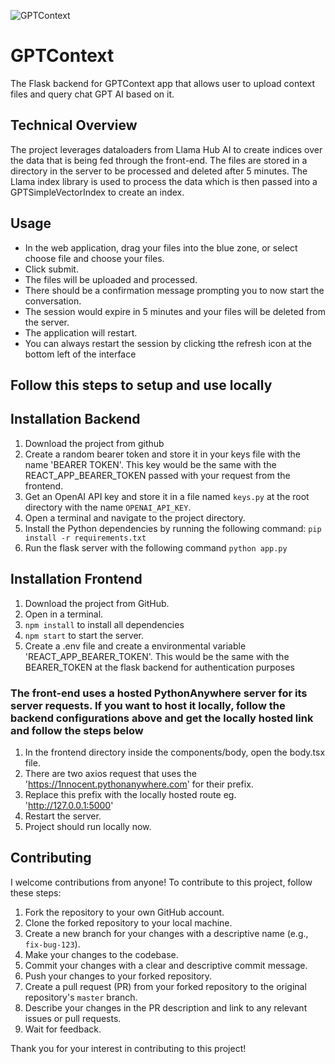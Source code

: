 ![GPTContext](https://user-images.githubusercontent.com/55434969/225579902-ffe9a506-3cc3-4bfa-aca3-e563bcfe87eb.png)


# GPTContext

The Flask backend for GPTContext app that allows user to upload context files and query chat GPT AI based on it.

## Technical Overview

The project leverages dataloaders from Llama Hub AI to create indices over the data that is being fed through the front-end. The files are stored in a directory in the server to be processed and deleted after 5 minutes. The Llama index library is used to process the data which is then passed into a GPTSimpleVectorIndex to create an index.

## Usage
- In the web application, drag your files into the blue zone, or select choose file and choose your files.
- Click submit.
- The files will be uploaded and processed.
- There should be a confirmation message prompting you to now start the conversation.
- The session would expire in 5 minutes and your files will be deleted from the server.
- The application will restart.
- You can always restart the session by clicking tthe refresh icon at the bottom left of the interface

## Follow this steps to setup and use locally

## Installation Backend

1. Download the project from github 
2. Create a random bearer token and store it in your keys file with the name 'BEARER TOKEN'. This key would be the same with the REACT_APP_BEARER_TOKEN passed with your request from the frontend.
2. Get an OpenAI API key and store it in a file named `keys.py` at the root directory with the name `OPENAI_API_KEY`.
3. Open a terminal and navigate to the project directory.
4. Install the Python dependencies by running the following command:
``` pip install -r requirements.txt ```
5. Run the flask server with the following command ``` python app.py ```

## Installation Frontend

1. Download the project from GitHub.
2. Open in a terminal.
3. ```npm install``` to install all dependencies
4. ```npm start``` to start the server.
5. Create a .env file and create a environmental variable 'REACT_APP_BEARER_TOKEN'. This would be the same with the BEARER_TOKEN at the flask backend for authentication purposes

### The front-end uses a hosted PythonAnywhere server for its server requests. If you want to host it locally, follow the backend configurations above and get the locally hosted link and follow the steps below
1. In the frontend directory inside the components/body, open the body.tsx file.
2. There are two axios request that uses the 'https://1nnocent.pythonanywhere.com' for their prefix.
3. Replace this prefix with the locally hosted route eg. 'http://127.0.0.1:5000'
4. Restart the server.
5. Project should run locally now.


## Contributing

I welcome contributions from anyone! To contribute to this project, follow these steps:

1. Fork the repository to your own GitHub account.
2. Clone the forked repository to your local machine.
3. Create a new branch for your changes with a descriptive name (e.g., `fix-bug-123`).
4. Make your changes to the codebase.
5. Commit your changes with a clear and descriptive commit message.
6. Push your changes to your forked repository.
7. Create a pull request (PR) from your forked repository to the original repository's `master` branch.
8. Describe your changes in the PR description and link to any relevant issues or pull requests.
9. Wait for feedback.

Thank you for your interest in contributing to this project!




